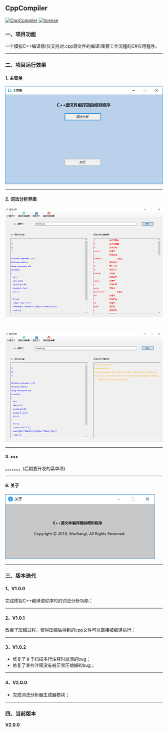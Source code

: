 ## CppCompiler

[![CppCompiler](https://img.shields.io/badge/CppCompiler-v1.0.2-green.svg)](https://github.com/Yuziquan/CppCompiler)
[![license](https://img.shields.io/packagist/l/doctrine/orm.svg)](https://github.com/Yuziquan/CppCompiler/blob/master/LICENSE)

### 一、项目功能

一个模拟C++编译器(仅支持对.cpp源文件的编译)重要工作流程的C#应用程序。



***

### 二、项目运行效果

#### 1. 主菜单

![1](https://github.com/Yuziquan/CppCompiler/blob/master/Screenshots/1.png)



***

#### 2. 词法分析界面

![2](https://github.com/Yuziquan/CppCompiler/blob/master/Screenshots/2.png)

<br/>

![3](https://github.com/Yuziquan/CppCompiler/blob/master/Screenshots/3.png)



***
#### 3. xxx
。。。。。。。(后期要开发的菜单项)



***

#### 6. 关于

![about](https://github.com/Yuziquan/CppCompiler/blob/master/Screenshots/4.png)



***

### 三、版本迭代

#### 1、V1.0.0

完成模拟C++编译源程序时的词法分析功能；

***



#### 2、V1.0.1

改善了压缩过程，使得压缩后得到的cpp文件可以直接被编译执行；

***


#### 3、V1.0.2

* 修复了关于扫描多行注释时崩溃的bug；
* 修复了某些注释没有被正常压缩掉的bug；


***

#### 4、V2.0.0
* 完成词法分析器生成器模块；



***

### 四、当前版本

**V2.0.0**

